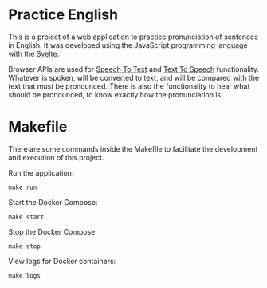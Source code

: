 # Practice English

This is a project of a web application to practice pronunciation of sentences in English. It was developed using the JavaScript programming language with the [Svelte](https://svelte.dev/).

Browser APIs are used for [Speech To Text](https://developer.mozilla.org/en-US/docs/Web/API/SpeechRecognition) and [Text To Speech](https://developer.mozilla.org/en-US/docs/Web/API/SpeechSynthesisUtterance) functionality. Whatever is spoken, will be converted to text, and will be compared with the text that must be pronounced. There is also the functionality to hear what should be pronounced, to know exactly how the pronunciation is.

# Makefile

There are some commands inside the Makefile to facilitate the development and execution of this project.

Run the application:

```
make run
```

Start the Docker Compose:

```
make start
```

Stop the Docker Compose:

```
make stop
```

View logs for Docker containers:

```
make logs
```

